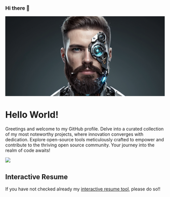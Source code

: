 ### Hi there 👋

<p align="center">
 <img src="media/banner.png" width="1024px">
</p>

# Hello World!
Greetings and welcome to my GitHub profile. Delve into a curated collection of my most noteworthy projects, where innovation converges with dedication. Explore open-source tools meticulously crafted to empower and contribute to the thriving open source community. Your journey into the realm of code awaits!

<p align="left">
 <img src="https://raw.githubusercontent.com/serghidalg/interactive-resume/master/files/interactive-resume.gif" width="1024px">
</p>

## Interactive Resume
If you have not checked already my [interactive resume tool](https://cv.serghidalg.xyz), please do so!!

